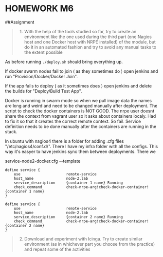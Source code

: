 # HOMEWORK M6

##Assignment

> 1) With the help of the tools studied so far, try to create an environment like the one used during the third part
(one Nagios host and one Docker host with NRPE installed) of the module, but do it in an automated fashion
and try to avoid any manual tasks to the extent possible

As before running ```./deploy.sh``` should bring everything up.

If docker swarm nodes fail to join ( as they sometimes do ) open jenkins and run "Provision/Docker/Docker Join".

If the app fails to deploy ( as it sometimes does ) open jenkins and delete the builds for "Deploy/Build Test App".

Docker is running in swarm mode so when we pull image data the names are long and weird and need to be changed manually after deployment. The script to check the docker containers is NOT GOOD. The nrpe user doesnt share the context from vagrant user so it asks about containers localy. Had to fix it so that it creates the correct remote context. So fail. Service definition needs to be done manually after the containers are running in the stack.

In ubuntu with nagios4 there is a folder for adding .cfg files "/etc/nagios4/conf.d/". There I have my infra folder with all the configs. This way it's easyer to have jenkins sync them between deployments. There we 

service-node2-docker.cfg --template
```
define service {
    use                     remote-service
    host_name               node-2.lab
    service_description     {container 1 name} Running
    check_command           check-nrpe-arg!check-docker-container!{container 1 name}
}

define service {
    use                     remote-service
    host_name               node-2.lab
    service_description     {container 2 name} Running
    check_command           check-nrpe-arg!check-docker-container!{container 2 name}
}

```

> 2) Download and experiment with Icinga. Try to create similar environment (as in whichever part you choose
from the practice) and repeat some of the activities